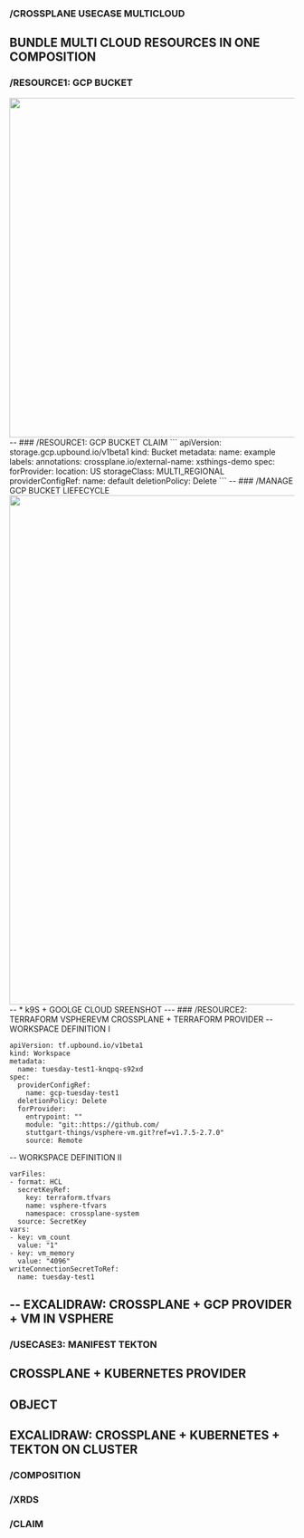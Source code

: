 ### /CROSSPLANE USECASE MULTICLOUD
BUNDLE MULTI CLOUD RESOURCES IN ONE COMPOSITION
--
### /RESOURCE1: GCP BUCKET
<img src="https://artifacts.app1.sthings-vsphere.labul.sva.de/images/diagram-crossplane-gcp.png" width="600"/>
--
### /RESOURCE1: GCP BUCKET CLAIM
```
apiVersion: storage.gcp.upbound.io/v1beta1
kind: Bucket
metadata:
  name: example
  labels:
  annotations:
    crossplane.io/external-name: xsthings-demo
spec:
  forProvider:
    location: US
    storageClass: MULTI_REGIONAL
  providerConfigRef:
    name: default
  deletionPolicy: Delete
```
--
### /MANAGE GCP BUCKET LIEFECYCLE
<img src="https://artifacts.app1.sthings-vsphere.labul.sva.de/images/01-crossplane-gcp-bucket.png" width="900"/>
--
* k9S + GOOLGE CLOUD SREENSHOT
---
### /RESOURCE2: TERRAFORM VSPHEREVM
CROSSPLANE + TERRAFORM PROVIDER
--
WORKSPACE DEFINITION I

```
apiVersion: tf.upbound.io/v1beta1
kind: Workspace
metadata:
  name: tuesday-test1-knqpq-s92xd
spec:
  providerConfigRef:
    name: gcp-tuesday-test1
  deletionPolicy: Delete
  forProvider:
    entrypoint: ""
    module: "git::https://github.com/
    stuttgart-things/vsphere-vm.git?ref=v1.7.5-2.7.0"
    source: Remote
```
--
WORKSPACE DEFINITION II

```
varFiles:
- format: HCL
  secretKeyRef:
    key: terraform.tfvars
    name: vsphere-tfvars
    namespace: crossplane-system
  source: SecretKey
vars:
- key: vm_count
  value: "1"
- key: vm_memory
  value: "4096"
writeConnectionSecretToRef:
  name: tuesday-test1
```

--
EXCALIDRAW: CROSSPLANE + GCP PROVIDER + VM IN VSPHERE
---
### /USECASE3: MANIFEST TEKTON
CROSSPLANE + KUBERNETES PROVIDER
--
OBJECT
--
EXCALIDRAW: CROSSPLANE + KUBERNETES + TEKTON ON CLUSTER
---
### /COMPOSITION
### /XRDS
### /CLAIM
